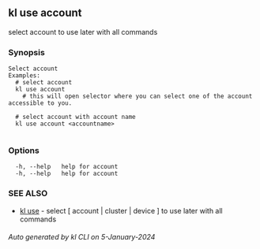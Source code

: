 ## kl use account

select account to use later with all commands

### Synopsis

```
Select account
Examples:
  # select account
  kl use account
	# this will open selector where you can select one of the account accessible to you.

  # select account with account name
  kl use account <accountname>
	
```

### Options

```
  -h, --help   help for account
  -h, --help   help for account
```

### SEE ALSO

* [kl use](kl_use.md)  - select [ account | cluster | device ] to use later with all commands

###### Auto generated by kl CLI on 5-January-2024
